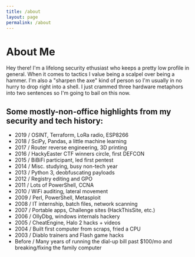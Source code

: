 ```yaml
---
title: /about
layout: page
permalink: /about
---
```


# About Me  
Hey there! I'm a lifelong security ethusiast who keeps a pretty low profile in general. When it comes to tactics I value being a scalpel over being a hammer. I'm also a "sharpen the axe" kind of person so I'm usually in no hurry to drop right into a shell. I just crammed three hardware metaphors into two sentences so I'm going to bail on this now.


## Some mostly-non-office highlights from my security and tech history:  
  * 2019 / OSINT, Terraform, LoRa radio, ESP8266
  * 2018 / SciPy, Pandas, a little machine learning
  * 2017 / Router reverse engineering, 3D printing
  * 2016 / HackyEaster CTF winners circle, first DEFCON
  * 2015 / BiBiFi participant, led first pentest 
  * 2014 / Misc. studying, busy non-tech year
  * 2013 / Python 3, deobfuscating payloads
  * 2012 / Registry editing and GPO
  * 2011 / Lots of PowerShell, CCNA
  * 2010 / WiFi auditing, lateral movement
  * 2009 / Perl, PowerShell, Metasploit
  * 2008 / IT internship, batch files, network scanning
  * 2007 / Portable apps, Challenge sites (HackThisSite, etc.)
  * 2006 / OllyDbg, windows internals hackery
  * 2005 / CheatEngine, Halo 2 hacks + videos
  * 2004 / Built first computer from scraps, fried a CPU
  * 2003 / Diablo trainers and Flash game hacks
  * Before / Many years of running the dial-up bill past $100/mo and breaking/fixing the family computer
